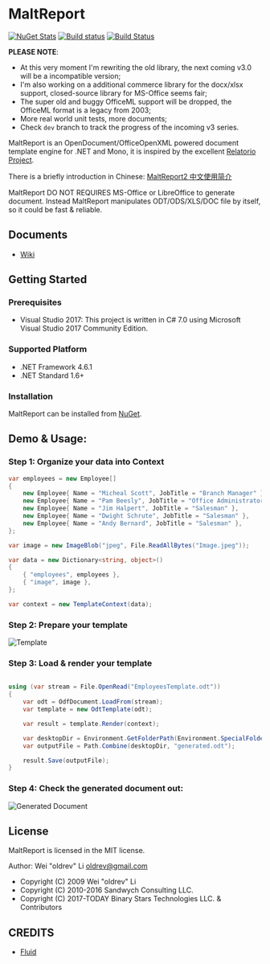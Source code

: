 ﻿# MaltReport

[![NuGet Stats](https://img.shields.io/nuget/v/MaltReport2.svg)](https://www.nuget.org/packages/MaltReport2) 
[![Build status](https://ci.appveyor.com/api/projects/status/7kj4cnl64negfdn6/branch/master?svg=true)](https://ci.appveyor.com/project/oldrev/maltreport/branch/master)
[![Build Status](https://travis-ci.org/oldrev/maltreport.svg?branch=master)](https://travis-ci.org/oldrev/maltreport)

**PLEASE NOTE**: 
* At this very moment I'm rewriting the old library, the next coming v3.0 will be a incompatible version;
* I'm also working on a additional commerce library for the docx/xlsx support, closed-source library for MS-Office seems fair;
* The super old and buggy OfficeML support will be dropped, the OfficeML format is a legacy from 2003;
* More real world unit tests, more documents;
* Check `dev` branch to track the progress of the incoming v3 series.

MaltReport is an OpenDocument/OfficeOpenXML powered document template engine for .NET and Mono, 
it is inspired by the excellent [Relatorio Project](http://relatorio.openhex.org/).

There is a briefly introduction in Chinese: [MaltReport2 中文使用简介](http://www.cnblogs.com/oldrev/p/maltreport2_intro.html)

MaltReport DO NOT REQUIRES MS-Office or LibreOffice to generate document. 
Instead MaltReport manipulates ODT/ODS/XLS/DOC file by itself, so it could be fast & reliable.

## Documents

* [Wiki](https://github.com/oldrev/maltreport/wiki)

## Getting Started

### Prerequisites

* Visual Studio 2017: This project is written in C# 7.0 using Microsoft Visual Studio 2017 Community Edition.

### Supported Platform

* .NET Framework 4.6.1
* .NET Standard 1.6+

### Installation

MaltReport can be installed from [NuGet](https://www.nuget.org/packages/MaltReport2).

## Demo & Usage:

### Step 1: Organize your data into Context

```csharp
var employees = new Employee[]
{
    new Employee{ Name = "Micheal Scott", JobTitle = "Branch Manager" },
    new Employee{ Name = "Pam Beesly", JobTitle = "Office Administrator" },
    new Employee{ Name = "Jim Halpert", JobTitle = "Salesman" },
    new Employee{ Name = "Dwight Schrute", JobTitle = "Salesman" },
    new Employee{ Name = "Andy Bernard", JobTitle = "Salesman" },
};

var image = new ImageBlob("jpeg", File.ReadAllBytes("Image.jpeg"));

var data = new Dictionary<string, object>()
{
    { "employees", employees },
    { "image", image },
};

var context = new TemplateContext(data);
```

### Step 2: Prepare your template

![Template](https://github.com/oldrev/maltreport/raw/dev/screenshots/hello-world/template.png)

### Step 3: Load & render your template

```csharp

using (var stream = File.OpenRead("EmployeesTemplate.odt"))
{
    var odt = OdfDocument.LoadFrom(stream);
    var template = new OdtTemplate(odt);

    var result = template.Render(context);

    var desktopDir = Environment.GetFolderPath(Environment.SpecialFolder.Desktop);
    var outputFile = Path.Combine(desktopDir, "generated.odt");

    result.Save(outputFile);
}
```

### Step 4: Check the generated document out:

![Generated Document](https://github.com/oldrev/maltreport/raw/dev/screenshots/hello-world/generated.png)


## License

MaltReport is licensed in the MIT license.

Author: Wei "oldrev" Li <oldrev@gmail.com>

* Copyright (C) 2009 Wei "oldrev" Li
* Copyright (C) 2010-2016 Sandwych Consulting LLC.
* Copyright (C) 2017-TODAY Binary Stars Technologies LLC. & Contributors

## CREDITS

* [Fluid](https://github.com/sebastienros/fluid)
